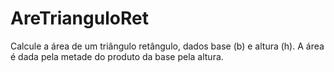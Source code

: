 # AreTrianguloRet
Calcule a área de um triângulo retângulo, dados base (b) e altura (h). A área é dada pela metade do produto da base pela altura.
